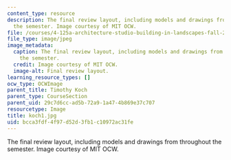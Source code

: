 ```yaml
---
content_type: resource
description: The final review layout, including models and drawings from throughout
  the semester. Image courtesy of MIT OCW.
file: /courses/4-125a-architecture-studio-building-in-landscapes-fall-2005/bcca3fdf4f97d52d3fb1c10972ac31fe_koch1.jpg
file_type: image/jpeg
image_metadata:
  caption: The final review layout, including models and drawings from throughout
    the semester.
  credit: Image courtesy of MIT OCW.
  image-alt: Final review layout.
learning_resource_types: []
ocw_type: OCWImage
parent_title: Timothy Koch
parent_type: CourseSection
parent_uid: 29c7d6cc-ad5b-72a9-1a47-4b869e37c707
resourcetype: Image
title: koch1.jpg
uid: bcca3fdf-4f97-d52d-3fb1-c10972ac31fe
---
```

The final review layout, including models and drawings from throughout the semester. Image courtesy of MIT OCW.

